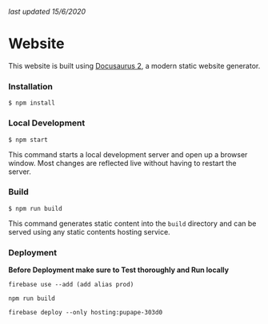 _last updated 15/6/2020_

# Website

This website is built using [Docusaurus 2](https://v2.docusaurus.io/), a modern static website generator.

### Installation

```
$ npm install
```

### Local Development

```
$ npm start
```

This command starts a local development server and open up a browser window. Most changes are reflected live without having to restart the server.

### Build

```
$ npm run build
```

This command generates static content into the `build` directory and can be served using any static contents hosting service.

### Deployment

**Before Deployment make sure to Test thoroughly and Run locally**

```
firebase use --add (add alias prod)
```

```
npm run build
```

```
firebase deploy --only hosting:pupape-303d0
```
